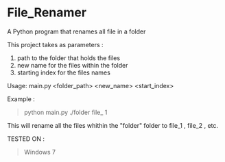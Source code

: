 # File_Renamer
A Python program that renames all file in a folder


This project takes as parameters : 
1. path to the folder that holds the files
2. new name for the files within the folder
3. starting index for the files names 

Usage: main.py <folder_path> <new_name> <start_index>

Example : 

> python main.py ./folder file_ 1

This will rename all the files whithin the "folder" folder to file_1 , file_2 , etc.

TESTED ON :
> Windows 7
